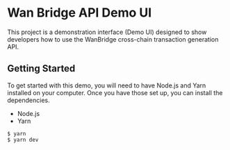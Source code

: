 # Wan Bridge API Demo UI

This project is a demonstration interface (Demo UI) designed to show developers how to use the WanBridge cross-chain transaction generation API.

## Getting Started

To get started with this demo, you will need to have Node.js and Yarn installed on your computer. Once you have those set up, you can install the dependencies.
- Node.js
- Yarn

```
$ yarn
$ yarn dev
```

